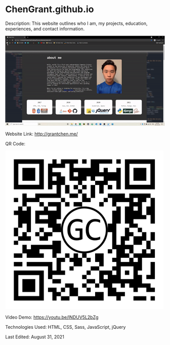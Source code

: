 # ChenGrant.github.io

Description: This website outlines who I am, my projects, education, experiences, and contact information.

![Alt Text](https://github.com/ChenGrant/ChenGrant.github.io/blob/8aae29c89390c9579c62447344bc2d590d7a8820/about/gif.gif)

Website Link: http://grantchen.me/

QR Code:

![Alt Text](https://github.com/ChenGrant/ChenGrant.github.io/blob/0e63a1103b4459b0ac39ce3f6c8a1ddaa4ececea/about/qr%20code.png)

Video Demo: https://youtu.be/lNDUV5L2bZg

Technologies Used: HTML, CSS, Sass, JavaScript, jQuery

Last Edited: August 31, 2021
